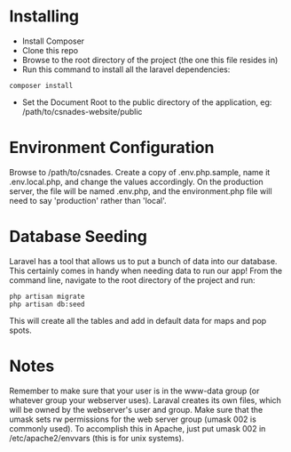 # Installing
* Install Composer
* Clone this repo
* Browse to the root directory of the project (the one this file resides in)
* Run this command to install all the laravel dependencies:
````
composer install
````
* Set the Document Root to the public directory of the application, eg: /path/to/csnades-website/public

# Environment Configuration
Browse to /path/to/csnades. Create a copy of .env.php.sample, name it .env.local.php, and change the values
accordingly. On the production server, the file will be named .env.php, and the
environment.php file will need to say 'production' rather than 'local'.

# Database Seeding
Laravel has a tool that allows us to put a bunch of data into our database. This
certainly comes in handy when needing data to run our app! From the command
line, navigate to the root directory of the project and run:
````
php artisan migrate
php artisan db:seed
````

This will create all the tables and add in default data for maps and pop spots.

# Notes
Remember to make sure that your user is in the www-data group (or whatever group
your webserver uses). Laraval creates its own files, which will be owned by the
webserver's user and group. Make sure that the umask sets rw permissions
for the web server group (umask 002 is commonly used). To accomplish this in
Apache, just put umask 002 in /etc/apache2/envvars (this is for unix systems). 